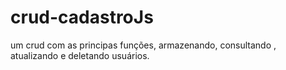 # crud-cadastroJs
 um crud com as principas funções,  armazenando, consultando , atualizando e deletando usuários.
